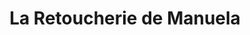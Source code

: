 ---
title: "La Retoucherie de Manuela"
url: /caracas/la-retoucherie-de-manuela-bulevar-de-sabana-grande/
shop: Schneiderei
---